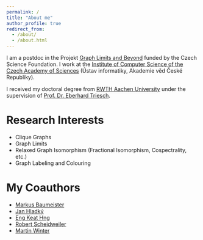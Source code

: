 ```yaml
---
permalink: /
title: "About me"
author_profile: true
redirect_from: 
  - /about/
  - /about.html
---
```


I am a postdoc in the Projekt [Graph Limits and Beyond](https://www.cs.cas.cz/~hladky/ProjectGraphLimits2.html) funded by the Czech Science Foundation. I work at the [Institute of Computer Science of the Czech Academy of Sciences](https://www.cs.cas.cz/) (Ústav informatiky, Akademie věd České Republiky).

I received my doctoral degree from [RWTH Aachen University](https://www.rwth-aachen.de/) under the supervision of [Prof. Dr. Eberhard Triesch](https://math2.rwth-aachen.de/de/mitarbeiter/triesch).

Research Interests
======
* Clique Graphs
* Graph Limits
* Relaxed Graph Isomorphism (Fractional Isomorphism, Cospectrality, etc.)
* Graph Labeling and Colouring

My Coauthors
======
* [Markus Baumeister](https://markusbaumeister.github.io/)
* [Jan Hladký](https://www.cs.cas.cz/~hladky/)
* [Eng Keat Hng](https://sites.google.com/view/hngengkeat)
* [Robert Scheidweiler](https://ei.hs-duesseldorf.de/scheidweiler)
* [Martin Winter](https://martinwintermath.github.io/)